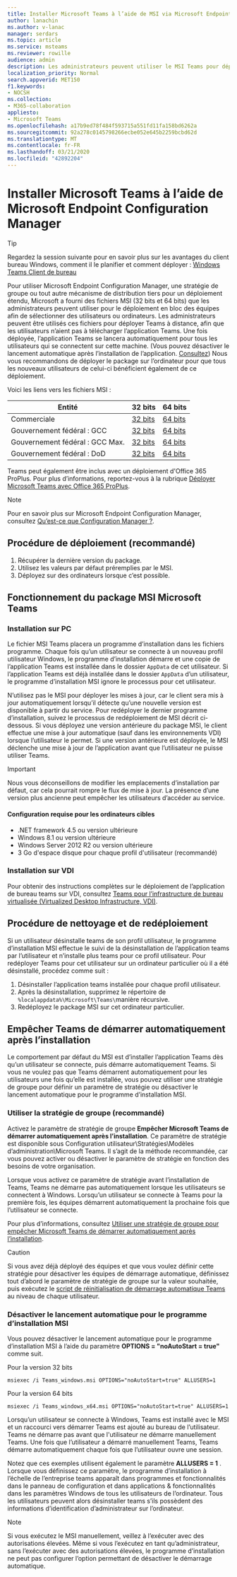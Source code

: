 ```yaml
---
title: Installer Microsoft Teams à l’aide de MSI via Microsoft Endpoint Configuration Manager
author: lanachin
ms.author: v-lanac
manager: serdars
ms.topic: article
ms.service: msteams
ms.reviewer: rowille
audience: admin
description: Les administrateurs peuvent utiliser le MSI Teams pour déployer en bloc Microsoft Teams pour des utilisateurs ou sur des ordinateurs spécifiques.
localization_priority: Normal
search.appverid: MET150
f1.keywords:
- NOCSH
ms.collection:
- M365-collaboration
appliesto:
- Microsoft Teams
ms.openlocfilehash: a17b9ed78f484f593715a551fd11fa158bd6262a
ms.sourcegitcommit: 92a278c0145798266ecbe052e645b2259bcbd62d
ms.translationtype: MT
ms.contentlocale: fr-FR
ms.lasthandoff: 03/21/2020
ms.locfileid: "42892204"
---
```

# <a name="install-microsoft-teams-using-microsoft-endpoint-configuration-manager"></a>Installer Microsoft Teams à l’aide de Microsoft Endpoint Configuration Manager

> [!Tip]
> Regardez la session suivante pour en savoir plus sur les avantages du client bureau Windows, comment il le planifier et comment déployer : [Windows Teams Client de bureau](https://aka.ms/teams-clients)

Pour utiliser Microsoft Endpoint Configuration Manager, une stratégie de groupe ou tout autre mécanisme de distribution tiers pour un déploiement étendu, Microsoft a fourni des fichiers MSI (32 bits et 64 bits) que les administrateurs peuvent utiliser pour le déploiement en bloc des équipes afin de sélectionner des utilisateurs ou ordinateurs. Les administrateurs peuvent être utilisés ces fichiers pour déployer Teams à distance, afin que les utilisateurs n’aient pas à télécharger l’application Teams. Une fois déployée, l’application Teams se lancera automatiquement pour tous les utilisateurs qui se connectent sur cette machine. (Vous pouvez désactiver le lancement automatique après l’installation de l’application. [Consultez](#disable-auto-launch-for-the-msi-installer)) Nous vous recommandons de déployer le package sur l’ordinateur pour que tous les nouveaux utilisateurs de celui-ci bénéficient également de ce déploiement.

Voici les liens vers les fichiers MSI :


|Entité  |32 bits      |64 bits      |
|---------|---------|---------|
|Commerciale     | [32 bits](https://teams.microsoft.com/downloads/desktopurl?env=production&plat=windows&managedInstaller=true&download=true)        | [64 bits](https://teams.microsoft.com/downloads/desktopurl?env=production&plat=windows&arch=x64&managedInstaller=true&download=true)       |
|Gouvernement fédéral : GCC     | [32 bits](https://teams.microsoft.com/downloads/desktopurl?env=production&plat=windows&managedInstaller=true&ring=general_gcc&download=true)       | [64 bits](https://teams.microsoft.com/downloads/desktopurl?env=production&plat=windows&arch=x64&managedInstaller=true&ring=general_gcc&download=true)        |
|Gouvernement fédéral : GCC Max.    | [32 bits](https://gov.teams.microsoft.us/downloads/desktopurl?env=production&plat=windows&managedInstaller=true&download=true)         | [64 bits](https://gov.teams.microsoft.us/downloads/desktopurl?env=production&plat=windows&arch=x64&managedInstaller=true&download=true)        |
|Gouvernement fédéral : DoD     | [32 bits](https://dod.teams.microsoft.us/downloads/desktopurl?env=production&plat=windows&managedInstaller=true&download=true)        | [64 bits](https://dod.teams.microsoft.us/downloads/desktopurl?env=production&plat=windows&arch=x64&managedInstaller=true&download=true)        |

Teams peut également être inclus avec un déploiement d'Office 365 ProPlus. Pour plus d’informations, reportez-vous à la rubrique [Déployer Microsoft Teams avec Office 365 ProPlus](https://docs.microsoft.com/deployoffice/teams-install).

> [!Note]
> Pour en savoir plus sur Microsoft Endpoint Configuration Manager, consultez [Qu’est-ce que Configuration Manager ?](https://docs.microsoft.com/configmgr/core/understand/introduction).

## <a name="deployment-procedure-recommended"></a>Procédure de déploiement (recommandé)

1. Récupérer la dernière version du package.
2. Utilisez les valeurs par défaut préremplies par le MSI.
3. Déployez sur des ordinateurs lorsque c’est possible.

## <a name="how-the-microsoft-teams-msi-package-works"></a>Fonctionnement du package MSI Microsoft Teams

### <a name="pc-installation"></a>Installation sur PC

Le fichier MSI Teams placera un programme d’installation dans les fichiers programme. Chaque fois qu’un utilisateur se connecte à un nouveau profil utilisateur Windows, le programme d’installation démarre et une copie de l’application Teams est installée dans le dossier `AppData` de cet utilisateur. Si l’application Teams est déjà installée dans le dossier `AppData` d’un utilisateur, le programme d’installation MSI ignore le processus pour cet utilisateur.

N’utilisez pas le MSI pour déployer les mises à jour, car le client sera mis à jour automatiquement lorsqu’il détecte qu’une nouvelle version est disponible à partir du service. Pour redéployer le dernier programme d’installation, suivez le processus de redéploiement de MSI décrit ci-dessous. Si vous déployez une version antérieure du package MSI, le client effectue une mise à jour automatique (sauf dans les environnements VDI) lorsque l’utilisateur le permet. Si une version antérieure est déployée, le MSI déclenche une mise à jour de l’application avant que l’utilisateur ne puisse utiliser Teams.

> [!Important]
> Nous vous déconseillons de modifier les emplacements d’installation par défaut, car cela pourrait rompre le flux de mise à jour. La présence d’une version plus ancienne peut empêcher les utilisateurs d’accéder au service.

#### <a name="target-computer-requirements"></a>Configuration requise pour les ordinateurs cibles

- .NET framework 4.5 ou version ultérieure
- Windows 8.1 ou version ultérieure
- Windows Server 2012 R2 ou version ultérieure
- 3 Go d'espace disque pour chaque profil d'utilisateur (recommandé)

### <a name="vdi-installation"></a>Installation sur VDI

Pour obtenir des instructions complètes sur le déploiement de l’application de bureau teams sur VDI, consultez [Teams pour l’infrastructure de bureau virtualisée (Virtualized Desktop Infrastructure, VDI)](teams-for-vdi.md).

## <a name="clean-up-and-redeployment-procedure"></a>Procédure de nettoyage et de redéploiement

Si un utilisateur désinstalle teams de son profil utilisateur, le programme d’installation MSI effectue le suivi de la désinstallation de l’application teams par l’utilisateur et n’installe plus teams pour ce profil utilisateur. Pour redéployer Teams pour cet utilisateur sur un ordinateur particulier où il a été désinstallé, procédez comme suit :

1. Désinstaller l’application teams installée pour chaque profil utilisateur.
2. Après la désinstallation, supprimez le répertoire de `%localappdata%\Microsoft\Teams\`manière récursive.
3. Redéployez le package MSI sur cet ordinateur particulier.

## <a name="prevent-teams-from-starting-automatically-after-installation"></a>Empêcher Teams de démarrer automatiquement après l’installation

Le comportement par défaut du MSI est d’installer l’application Teams dès qu’un utilisateur se connecte, puis démarre automatiquement Teams. Si vous ne voulez pas que Teams démarrent automatiquement pour les utilisateurs une fois qu’elle est installée, vous pouvez utiliser une stratégie de groupe pour définir un paramètre de stratégie ou désactiver le lancement automatique pour le programme d’installation MSI.

### <a name="use-group-policy-recommended"></a>Utiliser la stratégie de groupe (recommandé)

Activez le paramètre de stratégie de groupe **Empêcher Microsoft Teams de démarrer automatiquement après l’installation**. Ce paramètre de stratégie est disponible sous Configuration utilisateur\Stratégies\Modèles d’administration\Microsoft Teams. Il s’agit de la méthode recommandée, car vous pouvez activer ou désactiver le paramètre de stratégie en fonction des besoins de votre organisation.

Lorsque vous activez ce paramètre de stratégie avant l’installation de Teams, Teams ne démarre pas automatiquement lorsque les utilisateurs se connectent à Windows. Lorsqu’un utilisateur se connecte à Teams pour la première fois, les équipes démarrent automatiquement la prochaine fois que l’utilisateur se connecte.

Pour plus d’informations, consultez [Utiliser une stratégie de groupe pour empêcher Microsoft Teams de démarrer automatiquement après l’installation](https://docs.microsoft.com/deployoffice/teams-install#use-group-policy-to-prevent-microsoft-teams-from-starting-automatically-after-installation).

> [!CAUTION]
> Si vous avez déjà déployé des équipes et que vous voulez définir cette stratégie pour désactiver les équipes de démarrage automatique, définissez tout d’abord le paramètre de stratégie de groupe sur la valeur souhaitée, puis exécutez le [script de réinitialisation de démarrage automatique Teams](scripts/powershell-script-teams-reset-autostart.md) au niveau de chaque utilisateur.

### <a name="disable-auto-launch-for-the-msi-installer"></a>Désactiver le lancement automatique pour le programme d’installation MSI

Vous pouvez désactiver le lancement automatique pour le programme d’installation MSI à l’aide du paramètre **OPTIONS = "noAutoStart = true"** comme suit.  

Pour la version 32 bits

```console
msiexec /i Teams_windows.msi OPTIONS="noAutoStart=true" ALLUSERS=1
```

Pour la version 64 bits

```console
msiexec /i Teams_windows_x64.msi OPTIONS="noAutoStart=true" ALLUSERS=1
```

Lorsqu’un utilisateur se connecte à Windows, Teams est installé avec le MSI et un raccourci vers démarrer Teams est ajouté au bureau de l’utilisateur. Teams ne démarre pas avant que l'utilisateur ne démarre manuellement Teams. Une fois que l’utilisateur a démarré manuellement Teams, Teams démarre automatiquement chaque fois que l’utilisateur ouvre une session.

Notez que ces exemples utilisent également le paramètre **ALLUSERS = 1** . Lorsque vous définissez ce paramètre, le programme d’installation à l’échelle de l’entreprise teams apparaît dans programmes et fonctionnalités dans le panneau de configuration et dans applications & fonctionnalités dans les paramètres Windows de tous les utilisateurs de l’ordinateur. Tous les utilisateurs peuvent alors désinstaller teams s’ils possèdent des informations d’identification d’administrateur sur l’ordinateur.

> [!Note]
> Si vous exécutez le MSI manuellement, veillez à l’exécuter avec des autorisations élevées. Même si vous l’exécutez en tant qu’administrateur, sans l’exécuter avec des autorisations élevées, le programme d’installation ne peut pas configurer l’option permettant de désactiver le démarrage automatique.
